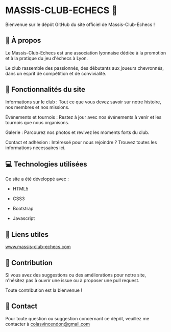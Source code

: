 # MASSIS-CLUB-ECHECS 🏁
Bienvenue sur le dépôt GitHub du site officiel de Massis-Club-Echecs !


## 🎯 À propos

Le Massis-Club-Echecs est une association lyonnaise dédiée à la promotion et à la pratique du jeu d'échecs à Lyon.

Le club rassemble des passionnés, des débutants aux joueurs chevronnés, dans un esprit de compétition et de convivialité.

## 🚀 Fonctionnalités du site

Informations sur le club : Tout ce que vous devez savoir sur notre histoire, nos membres et nos missions.

Événements et tournois : Restez à jour avec nos événements à venir et les tournois que nous organisons.

Galerie : Parcourez nos photos et revivez les moments forts du club.

Contact et adhésion : Intéressé pour nous rejoindre ? Trouvez toutes les informations nécessaires ici.

## 💻 Technologies utilisées

Ce site a été développé avec :

- HTML5

- CSS3

- Bootstrap

- Javascript

## 🔗 Liens utiles

www.massis-club-echecs.com

## 📝 Contribution
Si vous avez des suggestions ou des améliorations pour notre site, n'hésitez pas à ouvrir une issue ou à proposer une pull request.

Toute contribution est la bienvenue !

## 📌 Contact
Pour toute question ou suggestion concernant ce dépôt, veuillez me contacter à colasvincendon@gmail.com
